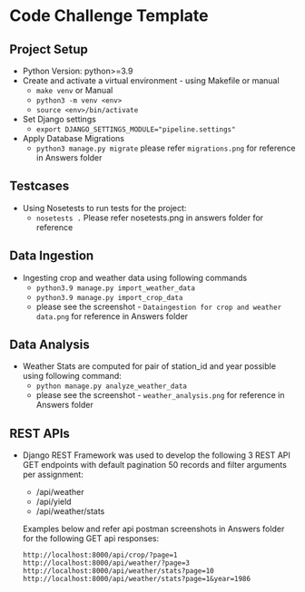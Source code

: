 # Code Challenge Template


## Project Setup
- Python Version: python>=3.9
- Create and activate a virtual environment - using Makefile or manual
  -  `make venv`
  or Manual
  - `python3 -m venv <env>`
  - `source <env>/bin/activate`
- Set Django settings
  - `export DJANGO_SETTINGS_MODULE="pipeline.settings"`
- Apply Database Migrations
  - `python3 manage.py migrate`
  please refer `migrations.png` for reference in Answers folder

## Testcases
- Using Nosetests to run tests for the project:
  - `nosetests .`
  Please refer nosetests.png in answers folder for reference

## Data Ingestion
- Ingesting crop and weather data using following commands
  - `python3.9 manage.py import_weather_data`
  - `python3.9 manage.py import_crop_data`
  - please see the screenshot - `Dataingestion for crop and weather data.png` for reference in Answers folder

## Data Analysis
- Weather Stats are computed for pair of station_id and year possible using following command:
  - `python manage.py analyze_weather_data`
  - please see the screenshot - `weather_analysis.png` for reference in Answers folder

## REST APIs
- Django REST Framework was used to develop the following 3 REST API GET endpoints with default 
    pagination 50 records and filter arguments per assignment:
  - /api/weather 
  - /api/yield
  - /api/weather/stats

  Examples below and refer api postman screenshots in Answers folder for the following GET api responses:
  
  `http://localhost:8000/api/crop/?page=1`
  `http://localhost:8000/api/weather/?page=3`
  `http://localhost:8000/api/weather/stats?page=10`
  `http://localhost:8000/api/weather/stats?page=1&year=1986`
    
    
